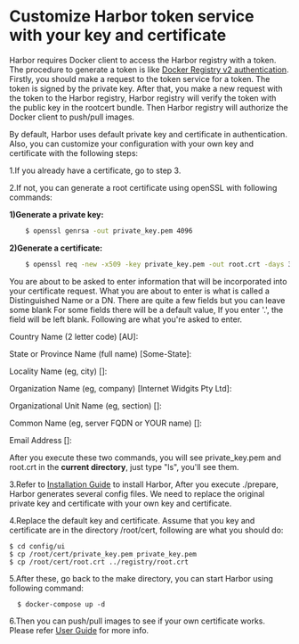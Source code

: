 # Customize Harbor token service with your key and certificate

Harbor requires Docker client to access the Harbor registry with a token. The procedure to generate a token is like [Docker Registry v2 authentication](https://github.com/docker/distribution/blob/master/docs/spec/auth/token.md). Firstly, you should make a request to the token service for a token. The token is signed by the private key. After that, you make a new request with the token to the Harbor registry, Harbor registry will verify the token with the public key in the rootcert bundle. Then Harbor registry will authorize the Docker client to push/pull images.

By default, Harbor uses default private key and certificate in authentication. Also, you can customize your configuration with your own key and certificate with the following steps:

1.If you already have a certificate, go to step 3.

2.If not, you can generate a root certificate using openSSL with following commands:
  
**1)Generate a private key:**

```sh
    $ openssl genrsa -out private_key.pem 4096    
```
   
**2)Generate a certificate:** 
```sh
    $ openssl req -new -x509 -key private_key.pem -out root.crt -days 3650
```   
You are about to be asked to enter information that will be incorporated into your certificate request.
What you are about to enter is what is called a Distinguished Name or a DN.
There are quite a few fields but you can leave some blank
For some fields there will be a default value,
If you enter '.', the field will be left blank. Following are what you're asked to enter.

Country Name (2 letter code) [AU]:

State or Province Name (full name) [Some-State]:

Locality Name (eg, city) []:

Organization Name (eg, company) [Internet Widgits Pty Ltd]:

Organizational Unit Name (eg, section) []:

Common Name (eg,  server FQDN or YOUR name) []:

Email Address []:

After you execute these two commands, you will see private_key.pem and root.crt in the **current directory**, just type "ls", you'll see them.

3.Refer to [Installation Guide](https://github.com/fske/harbor/blob/master/docs/installation_guide.md) to install Harbor, After you execute ./prepare, Harbor generates several config files. We need to replace the original private key and certificate with your own key and certificate.

4.Replace the default key and certificate. Assume that you key and certificate are in the directory /root/cert, following are what you should do:

```
$ cd config/ui
$ cp /root/cert/private_key.pem private_key.pem
$ cp /root/cert/root.crt ../registry/root.crt
```

5.After these, go back to the make directory, you can start Harbor using following command:
```
  $ docker-compose up -d
```

6.Then you can push/pull images to see if your own certificate works. Please refer [User Guide](https://github.com/fske/harbor/blob/master/docs/user_guide.md) for more info.


